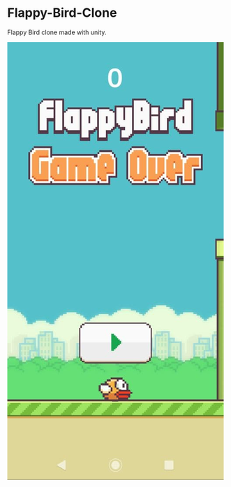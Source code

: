 # Flappy-Bird-Clone
Flappy Bird clone made with unity.

![Alt text](Pictures/1.jpg?raw=true "Flappy Bird")
